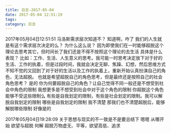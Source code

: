 ```yaml
---
title: 日志-2017-05-04
date: 2017-05-04 12:51:19
tags:
category: 日志
---
```

2017年05月04日12:51:51
马洛斯需求层次知道不？
知道啊，咋了
我们的人生就是有这个需求层次决定的么？
为什么这么说？
因为即使我们在一时能够超脱这个理论去思考其它，但时间长了我们还是不得不按照这个理论的去生活
具体是什么表现？
比如：工作、生活、人生意义的思考。我可能一时思考决定放下对于好的生活、工作的执着，但是过段时间，我就会决定无聊、焦躁、幻想，然后思维方式不知不觉的又回到了对于好的生活以及工作的执着上，重新开始认真扮演自己的角色，无法超脱。
也就是希望超脱自己的角色思考，但是最终还是按照自己的社会角色思考？
是的
你为何要超脱自己的角色？让自己觉得不同一般还是不想受到社会中角色的限制
我想更多是不想受到社会中对于这个角色的限制
你超脱这个角色能够不受这些限制么
有些是自我划定的限制，有些是社会划定的限制。我可以解脱自我划定的限制
哪些是自我划定的限制
我不清楚
那我们也不清楚超脱后，能够解脱哪些限制
好像是的

2017年05月04日19:28:09
关于思想与现实的不一致是不是要总结下
嗯嗯
从哪开始
欲望与超脱
何解
超脱万物虚无、平等，欲望高低、追求
